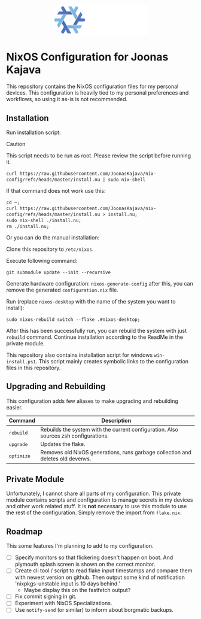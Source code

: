 <div align="center">
  <img src=".github/NixOS_logo.svg" alt="NixOS Logo" width="256"/>
</div>

# NixOS Configuration for Joonas Kajava

<p>
  This repository contains the NixOS configuration files for my personal devices.
  This configuration is heavily tied to my personal preferences and workflows, so using it as-is is not recommended.
</p>

## Installation

Run installation script:

> [!CAUTION]
> This script needs to be run as root. Please review the script before running
> it.

```shell
curl https://raw.githubusercontent.com/JoonasKajava/nix-config/refs/heads/master/install.nu | sudo nix-shell
```

If that command does not work use this:

```shell
cd ~;
curl https://raw.githubusercontent.com/JoonasKajava/nix-config/refs/heads/master/install.nu > install.nu;
sudo nix-shell ./install.nu;
rm ./install.nu;
```

Or you can do the manual installation:

Clone this repository to `/etc/nixos`.

Execute following command:

```shell
git submodule update --init --recursive
```

Generate hardware configuration: `nixos-generate-config` after this, you can
remove the generated `configuration.nix` file.

Run (replace `nixos-desktop` with the name of the system you want to install):

```shell
sudo nixos-rebuild switch --flake .#nixos-desktop;
```

After this has been successfully run, you can rebuild the system with just
`rebuild` command. Continue installation according to the ReadMe in the private
module.

This repository also contains installation script for windows `win-install.ps1`.
This script mainly creates symbolic links to the configuration files in this
repository.

## Upgrading and Rebuilding

This configuration adds few aliases to make upgrading and rebuilding easier.

| Command    | Description                                                                          |
| ---------- | ------------------------------------------------------------------------------------ |
| `rebuild`  | Rebuilds the system with the current configuration. Also sources zsh configurations. |
| `upgrade`  | Updates the flake.                                                                   |
| `optimize` | Removes old NixOS generations, runs garbage collection and deletes old devenvs.      |

## Private Module

Unfortunately, I cannot share all parts of my configuration. This private module
contains scripts and configuration to manage secrets in my devices and other
work related stuff. It is **not** necessary to use this module to use the rest
of the configuration. Simply remove the import from `flake.nix`.

## Roadmap

This some features I'm planning to add to my configuration.

- [ ] Specify monitors so that flickering doesn't happen on boot. And plymouth
      splash screen is shown on the correct monitor.
- [ ] Create cli tool / script to read flake input timestamps and compare them
      with newest version on github. Then output some kind of notification
      'nixpkgs-unstable input is 10 days behind.'
  - Maybe display this on the fastfetch output?
- [ ] Fix commit signing in git.
- [ ] Experiment with NixOS Specializations.
- [ ] Use `notify-send` (or similar) to inform about borgmatic backups.
